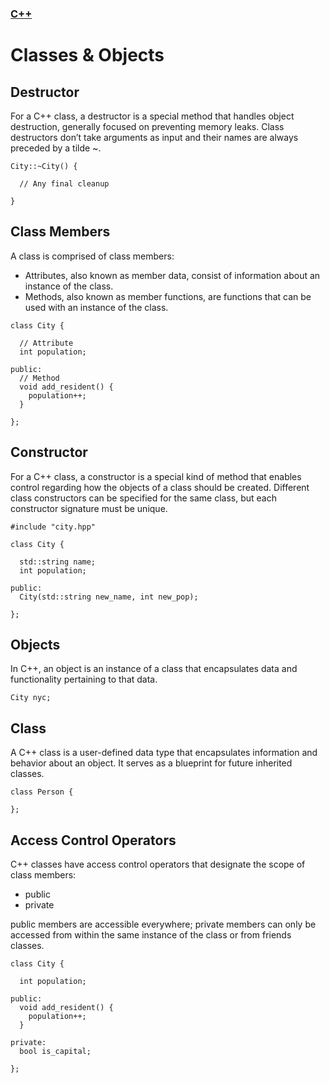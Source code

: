 ### [C++](./README.md)
# Classes & Objects

## Destructor

For a C++ class, a destructor is a special method that handles object destruction, generally focused on preventing memory leaks. Class destructors don’t take arguments as input and their names are always preceded by a tilde ~.
```
City::~City() {

  // Any final cleanup

}
```
## Class Members

A class is comprised of class members:

   * Attributes, also known as member data, consist of information about an instance of the class.
   * Methods, also known as member functions, are functions that can be used with an instance of the class.
```
class City {

  // Attribute
  int population;

public:
  // Method
  void add_resident() {
    population++;
  }

};
```
## Constructor

For a C++ class, a constructor is a special kind of method that enables control regarding how the objects of a class should be created. Different class constructors can be specified for the same class, but each constructor signature must be unique.
```
#include "city.hpp"

class City {

  std::string name;
  int population;

public:
  City(std::string new_name, int new_pop);

};
```
## Objects

In C++, an object is an instance of a class that encapsulates data and functionality pertaining to that data.
```
City nyc;
```
## Class

A C++ class is a user-defined data type that encapsulates information and behavior about an object. It serves as a blueprint for future inherited classes.
```
class Person {

};
```
## Access Control Operators

C++ classes have access control operators that designate the scope of class members:

   * public
   * private

public members are accessible everywhere; private members can only be accessed from within the same instance of the class or from friends classes.
```
class City {

  int population; 

public:
  void add_resident() { 
    population++;
  }

private:
  bool is_capital;

};
```
